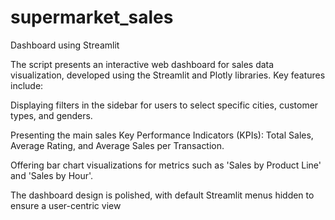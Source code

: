 # supermarket_sales
Dashboard using Streamlit

The script presents an interactive web dashboard for sales data visualization, developed using the Streamlit and Plotly libraries. Key features include:

Displaying filters in the sidebar for users to select specific cities, customer types, and genders.

Presenting the main sales Key Performance Indicators (KPIs): Total Sales, Average Rating, and Average Sales per Transaction.

Offering bar chart visualizations for metrics such as 'Sales by Product Line' and 'Sales by Hour'.

The dashboard design is polished, with default Streamlit menus hidden to ensure a user-centric view
